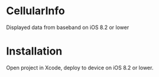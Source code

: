 # CellularInfo
Displayed data from baseband on iOS 8.2 or lower

# Installation
Open project in Xcode, deploy to device on iOS 8.2 or lower.
